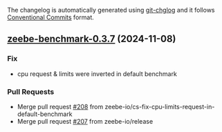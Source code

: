 The changelog is automatically generated using [git-chglog](https://github.com/git-chglog/git-chglog)
and it follows [Conventional Commits](https://www.conventionalcommits.org/en/v1.0.0/) format.


<a name="zeebe-benchmark-0.3.7"></a>
## [zeebe-benchmark-0.3.7](https://github.com/camunda/camunda-platform-helm/compare/zeebe-benchmark-0.3.6...zeebe-benchmark-0.3.7) (2024-11-08)

### Fix

* cpu request & limits were inverted in default benchmark

### Pull Requests

* Merge pull request [#208](https://github.com/camunda/camunda-platform-helm/issues/208) from zeebe-io/cs-fix-cpu-limits-request-in-default-benchmark
* Merge pull request [#207](https://github.com/camunda/camunda-platform-helm/issues/207) from zeebe-io/release

